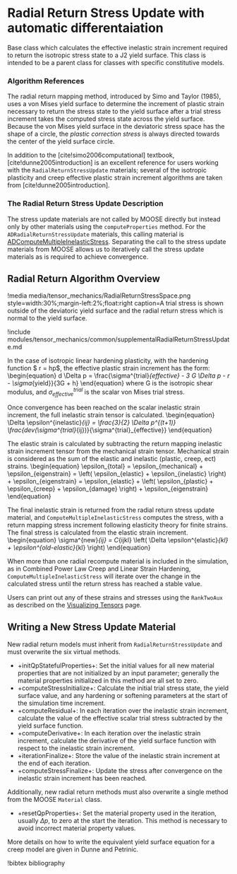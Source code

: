 # Radial Return Stress Update with automatic differentaiation

Base class which calculates the effective inelastic strain increment required to
return the isotropic stress state to a J2 yield surface.  This class is intended
to be a parent class for classes with specific constitutive models.


### Algorithm References

The radial return mapping method, introduced by Simo and Taylor (1985), uses a
von Mises yield surface to determine the increment of plastic strain necessary
to return the stress state to the yield surface after a trial stress increment
takes the computed stress state across the yield surface.  Because the von Mises
yield surface in the deviatoric stress space has the shape of a circle, the
_plastic correction stress_ is always directed towards the center of the yield
surface circle.

In addition to the [cite!simo2006computational] textbook,
[cite!dunne2005introduction] is an excellent reference for users working with
the `RadialReturnStressUpdate` materials; several of the isotropic plasticity
and creep effective plastic strain increment algorithms are taken from
[cite!dunne2005introduction].

### The Radial Return Stress Update Description

The stress update materials are not called by MOOSE directly but instead only by
other materials using the `computeProperties` method.  For the
`ADRadialReturnStressUpdate` materials, this calling material is
[ADComputeMultipleInelasticStress](ADComputeMultipleInelasticStress.md).
Separating the call to the stress update materials from MOOSE allows us to
iteratively call the stress update materials as is required to achieve
convergence.

## Radial Return Algorithm Overview

!media media/tensor_mechanics/RadialReturnStressSpace.png
       style=width:30%;margin-left:2%;float:right
       caption=A trial stress is shown outside of the deviatoric yield surface and the radial return
                 stress which is normal to the yield surface.

!include modules/tensor_mechanics/common/supplementalRadialReturnStressUpdate.md

In the case of isotropic linear hardening plasticity, with the hardening function $ r = hp$, the
effective plastic strain increment has the form:
\begin{equation}
 d \Delta p = \frac{\sigma^{trial}_{effective} - 3 G \Delta p - r - \sigma_{yield}}{3G + h}
\end{equation}
where G is the isotropic shear modulus, and $\sigma^{trial}_{effective}$ is the scalar von Mises trial stress.

Once convergence has been reached on the scalar inelastic strain increment, the full inelastic strain
tensor is calculated.
\begin{equation}
\Delta \epsilon^{inelastic}_{ij} = \frac{3}{2} \Delta p^{(t+1)} \frac{dev(\sigma^{trial}_{ij})}{\sigma^{trial}_{effective}}
\end{equation}

The elastic strain is calculated by subtracting the return mapping inelastic strain increment tensor
from the mechanical strain tensor.  Mechanical strain is considered as the sum of the elastic and
inelastic (plastic, creep, ect) strains.
\begin{equation}
\epsilon_{total} = \epsilon_{mechanical} + \epsilon_{eigenstrain}
= \left( \epsilon_{elastic} + \epsilon_{inelastic} \right) + \epsilon_{eigenstrain}
= \epsilon_{elastic} + \left( \epsilon_{plastic} + \epsilon_{creep} + \epsilon_{damage}  \right) + \epsilon_{eigenstrain}
\end{equation}

The final inelastic strain is returned from the radial return stress update material, and
`ComputeMultipleInelasticStress` computes the stress, with a return mapping stress increment
following elasticity theory for finite strains. The final stress is calculated from the elastic
strain increment.
\begin{equation}
\sigma^{new}_{ij} = C_{ijkl} \left( \Delta \epsilon^{elastic}_{kl} + \epsilon^{old-elastic}_{kl} \right)
\end{equation}

When more than one radial recompute material is included in the simulation, as in Combined Power Law
Creep and Linear Strain Hardening, `ComputeMultipleInelasticStress` will iterate over the change in
the calculated stress until the return stress has reached a stable value.

Users can print out any of these strains and stresses using the `RankTwoAux` as described on the
[Visualizing Tensors](/tensor_mechanics/VisualizingTensors.md) page.

## Writing a New Stress Update Material
New radial return models must inherit from `RadialReturnStressUpdate` and must overwrite the six
virtual methods.

- +initQpStatefulProperties+: Set the initial values for all new material properties that are not
  initialized by an input parameter; generally the material properties initialized in this method are
  all set to zero.
- +computeStressInitialize+: Calculate the initial trial stress state, the yield surface value, and
  any hardening or softening parameters at the start of the simulation time increment.
- +computeResidual+: In each iteration over the inelastic strain increment, calculate the value of
  the effective scalar trial stress subtracted by the yield surface function.
- +computeDerivative+: In each iteration over the inelastic strain increment, calculate the
  derivative of the yield surface function with respect to the inelastic strain increment.
- +iterationFinalize+: Store the value of the inelastic strain increment at the end of each
  iteration.
- +computeStressFinalize+: Update the stress after convergence on the inelastic strain increment has
  been reached.

Additionally, new radial return methods must also overwrite a single method from the MOOSE `Material`
class.

- +resetQpProperties+: Set the material property used in the iteration, usually $\Delta p$, to zero
  at the start the iteration.  This method is necessary to avoid incorrect material property values.

More details on how to write the equivalent yield surface equation for a creep model are given in
Dunne and Petrinic.

<!-- !syntax children /Materials/RadialReturnStressUpdate -->

!bibtex bibliography
